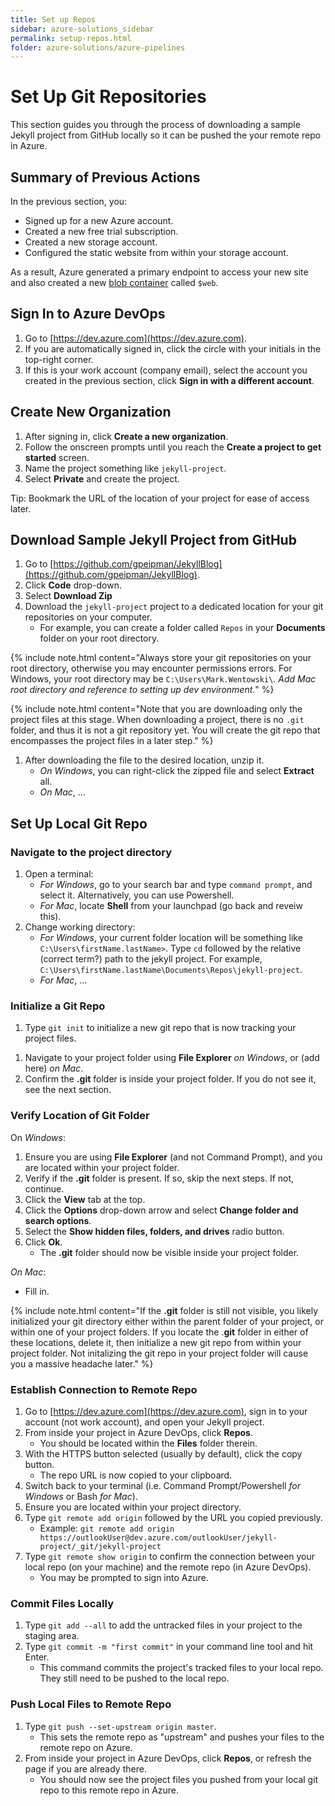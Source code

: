 ```yaml
---
title: Set up Repos
sidebar: azure-solutions_sidebar
permalink: setup-repos.html
folder: azure-solutions/azure-pipelines
---
```

# Set Up Git Repositories
This section guides you through the process of downloading a sample Jekyll project from GitHub locally so it can be pushed the your remote repo in Azure. 

## Summary of Previous Actions
In the previous section, you:
- Signed up for a new Azure account.
- Created a new free trial subscription.
- Created a new storage account.
- Configured the static website from within your storage account.

As a result, Azure generated a primary endpoint to access your new site and also created a new [blob container](https://docs.microsoft.com/en-us/azure/storage/blobs/storage-blobs-introduction#:~:text=Azure%20Blob%20storage%20is%20Microsoft's,as%20text%20or%20binary%20data.) called `$web`.
## Sign In to Azure DevOps
1. Go to [https://dev.azure.com](https://dev.azure.com).
1. If you are automatically signed in, click the circle with your initials in the top-right corner. 
1. If this is your work account (company email), select the account you created in the previous section, click **Sign in with a different account**.

## Create New Organization
1. After signing in, click **Create a new organization**.
1. Follow the onscreen prompts until you reach the **Create a project to get started** screen.
1. Name the project something like `jekyll-project`.
1. Select **Private** and create the project.

Tip: <!-- Add tip formatting -->Bookmark the URL of the location of your project for ease of access later.

## Download Sample Jekyll Project from GitHub
1. Go to [https://github.com/gpeipman/JekyllBlog](https://github.com/gpeipman/JekyllBlog).
1. Click **Code** drop-down.
1. Select **Download Zip**
1. Download the `jekyll-project` project to a dedicated location for your git repositories on your computer.
   - For example, you can create a folder called `Repos` in your **Documents** folder on your root directory.

{% include note.html content="Always store your git repositories on your root directory, otherwise you may encounter permissions errors. For Windows, your root directory may be `C:\Users\Mark.Wentowski\`. *Add Mac root directory and reference to setting up dev environment.*" %}

{% include note.html content="Note that you are downloading only the project files at this stage. When downloading a project, there is no  `.git` folder, and thus it is not a git repository yet. You will create the git repo that encompasses the project files in a later step." %}

1. After downloading the file to the desired location, unzip it.
   - *On Windows*, you can right-click the zipped file and select **Extract** all.
   - *On Mac*, ...

<!-- Talk about difference between project and repo -->
<!-- Look up cost for hosting mutliple files and how that is possibe. Also definitions of resources, etc. -->
## Set Up Local Git Repo

### Navigate to the project directory
<!-- Do a more thorough view of this like looking at file explorer in setting up dev evironment -->
1. Open a terminal:
   - *For Windows*, go to your search bar and type `command prompt`, and select it. Alternatively, you can use Powershell.
   - *For Mac*, locate **Shell** from your launchpad (go back and reveiw this).
1. Change working directory:
   - *For Windows*, your current folder location will be something like `C:\Users\firstName.lastName>`. Type `cd` followed by the relative (correct term?) path to the jekyll project. For example, `C:\Users\firstName.lastName\Documents\Repos\jekyll-project`.
   - *For Mac*, ...

### Initialize a Git Repo
1. Type `git init` to initialize a new git repo that is now tracking your project files.
<!-- It is confusing when switching between regular file explorer to command line -->
1. Navigate to your project folder using **File Explorer** *on Windows*, or (add here) <!-- Go over how to add extension for file explorer on Mac-->*on Mac*.
1. Confirm the **.git** folder is inside your project folder. If you do not see it, see the next section.

### Verify Location of Git Folder
On *Windows*:
1. Ensure you are using **File Explorer** (and not Command Prompt), and you are located within your project folder.
1. Verify if the **.git** folder is present. If so, skip the next steps. If not, continue.
1. Click the **View** tab at the top.
1. Click the **Options** drop-down arrow and select **Change folder and search options**.
1. Select the **Show hidden files, folders, and drives** radio button.
1. Click **Ok**.
   - The **.git** folder should now be visible inside your project folder.

*On Mac*:
   - Fill in.

{% include note.html content="If the **.git** folder is still not visible, you likely initialized your git directory either within the parent folder of your project, or within one of your project folders. If you locate the .**git** folder in either of these locations, delete it, then initialize a new git repo from within your project folder. Not initalizing the git repo in your project folder will cause you a massive headache later." %}

### Establish Connection to Remote Repo
1. Go to [https://dev.azure.com](https://dev.azure.com), sign in to your account (not work account), and open your Jekyll project.
1. From inside your project in Azure DevOps, click **Repos**.
   - You should be located within the **Files** folder therein.
1. With the HTTPS button selected (usually by default), click the copy button. <!-- Show screenshot -->
   - The repo URL is now copied to your clipboard.
   <!-- Do this process in source tree next time -->
1. Switch back to your terminal (i.e. Command Prompt/Powershell *for Windows* or Bash *for Mac*). <!--bash or shell? -->
1. Ensure you are located within your project directory.
1. Type `git remote add origin` followed by the URL you copied previously.
   - Example: `git remote add origin https://outlookUser@dev.azure.com/outlookUser/jekyll-project/_git/jekyll-project`
1. Type `git remote show origin` to confirm the connection between your local repo (on your machine) and the remote repo (in Azure DevOps).
   - You may be prompted to sign into Azure.
### Commit Files Locally
1. Type `git add --all` to add the untracked files in your project to the staging area.
1. Type `git commit -m "first commit"` in your command line tool and hit Enter.
   - This command commits the project's tracked files to your local repo. <!-- ALERT! -->They still need to be pushed to the local repo.
### Push Local Files to Remote Repo
1. Type `git push --set-upstream origin master`.
   - This sets the remote repo as "upstream" and pushes your files to the remote repo on Azure.
1. From inside your project in Azure DevOps, click **Repos**, or refresh the page if you are already there.
   - You should now see the project files you pushed from your local git repo to this remote repo in Azure.



<!--Blog topic -- essential Visual Studio code tools for tech writers, mardown, spellcheck>

command line basics
Structure root vs personal
Press up and down to locate recent commands
Difference URLs mac and Windows.
pwd
Locate directory you want to put your git directory in file explorer
Cd to that directory
look at directory on computer, it is now there.
Do PWD directory and you will see you are one up from it
Do ls to list files
Copy the name of repo from the list
CD into directory cd marks-blog
git status
if you cloned a repo, then it will be up to date with origin/master
if you created a blank remote repo (like azure) then you need to do below command
Do git add --all, or do the A to add all of the files
git commit -a -m "random commit"
click trash can to delete terminal session
Cmd tilda to bring up terminal
-->